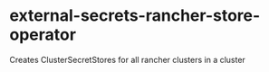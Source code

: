# external-secrets-rancher-store-operator
Creates ClusterSecretStores for all rancher clusters in a cluster
